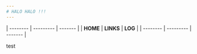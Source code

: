 ```yaml
---
# HALO HALO !!!
---
```


| -------- | --------- | ------- |
| **HOME** | **LINKS** | **LOG** |
| -------- | --------- | ------- |

test

